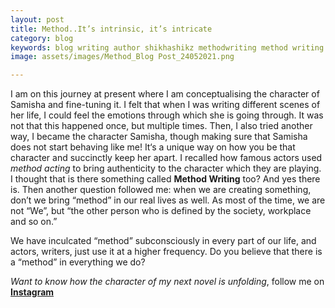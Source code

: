 ```yaml
---
layout: post
title: Method..It’s intrinsic, it’s intricate
category: blog
keywords: blog writing author shikhashikz methodwriting method writing writinglife writingcommunity
image: assets/images/Method_Blog Post_24052021.png

---
```


I am on this journey at present where I am conceptualising the character of Samisha and fine-tuning it. I felt that when I was writing different scenes of her life, I could feel the emotions through which she is going through. It was not that this happened once, but multiple times. Then, I also tried another way, I became the character Samisha, though making sure that Samisha does not start behaving like me! It‘s a unique way on how you be that character and succinctly keep her apart. I recalled how famous actors used *method acting* to bring authenticity to the character which they are playing. I thought that is there something called **Method Writing** too? And yes there is. Then another question followed me: when we are creating something, don’t we bring “method” in our real lives as well. As most of the time, we are not “We”, but “the other person who is defined by the society, workplace and so on.”

We have inculcated “method” subconsciously in every part of our life, and actors, writers, just use it at a higher frequency. Do you believe that there is a “method” in everything we do?

*Want to know how the character of my next novel is unfolding*, follow me on **[Instagram](https://www.instagram.com/novelistinaction/)**
